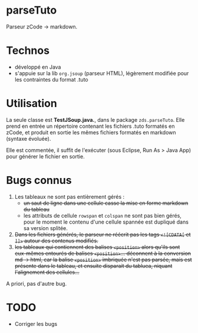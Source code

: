parseTuto
=========

Parseur zCode -> markdown.


# Technos

- développé en Java
- s'appuie sur la lib `org.jsoup` (parseur HTML), légèrement modifiée pour les contraintes du format .tuto


# Utilisation

La seule classe est **TestJSoup.java.**, dans le package `zds.parseTuto`.
Elle prend en entrée un répertoire contenant les fichiers .tuto formatés en zCode, et produit en sortie les mêmes fichiers formatés en markdown (syntaxe évoluée).

Elle est commentée, il suffit de l'exécuter (sous Eclipse, Run As > Java App) pour générer le fichier en sortie.


# Bugs connus

1. Les tableaux ne sont pas entièrement gérés :
    - <del>un saut de ligne dans une cellule casse la mise en forme markdown du tableau</del>
    - les attributs de cellule `rowspan` et `colspan` ne sont pas bien gérés, pour le moment le contenu d'une cellule spannée est dupliqué dans sa version splitée.
1. <del>Dans les fichiers générés, le parseur ne réécrit pas les tags `<![CDATA[` et `]]>` autour des contenus modifiés.</del>
1. <del>les tableaux qui contiennent des balises `<position>` alors qu'ils sont eux-mêmes entourés de balises `<position>`... déconnent à la conversion md -> html, car la balise `<position>` imbriquée n'est pas parsée, mais est présente dans le tableau, et ensuite disparait du tabluea, niquant l'alignement des cellules...</del>

A priori, pas d'autre bug.


# TODO

- Corriger les bugs
